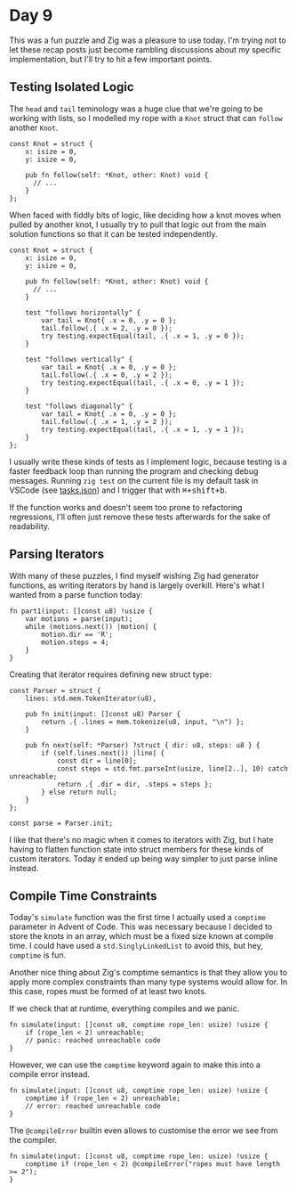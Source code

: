 # Day 9
This was a fun puzzle and Zig was a pleasure to use today. I'm trying not to let these recap posts just become rambling discussions about my specific implementation, but I'll try to hit a few important points.

## Testing Isolated Logic

The `head` and `tail` teminology was a huge clue that we're going to be working with lists, so I modelled my rope with a `Knot` struct that can `follow` another `Knot`.

```zig
const Knot = struct {
    x: isize = 0,
    y: isize = 0,

    pub fn follow(self: *Knot, other: Knot) void {
      // ...
    }
};
```

When faced with fiddly bits of logic, like deciding how a knot moves when pulled by another knot, I usually try to pull that logic out from the main solution functions so that it can be tested independently.

```zig
const Knot = struct {
    x: isize = 0,
    y: isize = 0,

    pub fn follow(self: *Knot, other: Knot) void {
      // ...
    }

    test "follows horizontally" {
        var tail = Knot{ .x = 0, .y = 0 };
        tail.follow(.{ .x = 2, .y = 0 });
        try testing.expectEqual(tail, .{ .x = 1, .y = 0 });
    }

    test "follows vertically" {
        var tail = Knot{ .x = 0, .y = 0 };
        tail.follow(.{ .x = 0, .y = 2 });
        try testing.expectEqual(tail, .{ .x = 0, .y = 1 });
    }

    test "follows diagonally" {
        var tail = Knot{ .x = 0, .y = 0 };
        tail.follow(.{ .x = 1, .y = 2 });
        try testing.expectEqual(tail, .{ .x = 1, .y = 1 });
    }
};
```

I usually write these kinds of tests as I implement logic, because testing is a faster feedback loop than running the program and checking debug messages. Running `zig test` on the current file is my default task in VSCode (see [tasks.json](../.vscode/tasks.json)) and I trigger that with <kbd>⌘+shift+b</kbd>.

If the function works and doesn't seem too prone to refactoring regressions, I'll often just remove these tests afterwards for the sake of readability.

## Parsing Iterators

With many of these puzzles, I find myself wishing Zig had generator functions, as writing iterators by hand is largely overkill. Here's what I wanted from a parse function today:

```zig
fn part1(input: []const u8) !usize {
    var motions = parse(input);
    while (motions.next()) |motion| {
        motion.dir == 'R';
        motion.steps = 4;
    }
}
```

Creating that iterator requires defining new struct type:

```zig
const Parser = struct {
    lines: std.mem.TokenIterator(u8),

    pub fn init(input: []const u8) Parser {
        return .{ .lines = mem.tokenize(u8, input, "\n") };
    }

    pub fn next(self: *Parser) ?struct { dir: u8, steps: u8 } {
        if (self.lines.next()) |line| {
            const dir = line[0];
            const steps = std.fmt.parseInt(usize, line[2..], 10) catch unreachable;
            return .{ .dir = dir, .steps = steps };
        } else return null;
    }
};

const parse = Parser.init;
```

I like that there's no magic when it comes to iterators with Zig, but I hate having to flatten function state into struct members for these kinds of custom iterators. Today it ended up being way simpler to just parse inline instead.

## Compile Time Constraints
Today's `simulate` function was the first time I actually used a `comptime` parameter in Advent of Code. This was necessary because I decided to store the knots in an array, which must be a fixed size known at compile time. I could have used a `std.SinglyLinkedList` to avoid this, but hey, `comptime` is fun.

Another nice thing about Zig's comptime semantics is that they allow you to apply more complex constraints than many type systems would allow for. In this case, ropes must be formed of at least two knots.

If we check that at runtime, everything compiles and we panic.

```zig
fn simulate(input: []const u8, comptime rope_len: usize) !usize {
    if (rope_len < 2) unreachable;
    // panic: reached unreachable code
}
```

However, we can use the `comptime` keyword again to make this into a compile error instead.

```zig
fn simulate(input: []const u8, comptime rope_len: usize) !usize {
    comptime if (rope_len < 2) unreachable;
    // error: reached unreachable code
}
```

The `@compileError` builtin even allows to customise the error we see from the compiler.

```zig
fn simulate(input: []const u8, comptime rope_len: usize) !usize {
    comptime if (rope_len < 2) @compileError("ropes must have length >= 2");
}
```
